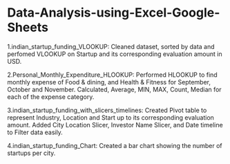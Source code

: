 # Data-Analysis-using-Excel-Google-Sheets

1.indian_startup_funding_VLOOKUP: Cleaned dataset, sorted by data and perfomed VLOOKUP on Startup and its corresponding evaluation amount in USD.

2.Personal_Monthly_Expenditure_HLOOKUP: Performed HLOOKUP to find monthly expense of Food & dining, and Health & Fitness for September, October and November.
                                        Calculated, Average, MIN, MAX, Count, Median for each of the expense category.

3.indian_startup_funding_with_slicers_timelines: Created Pivot table to represent Industry, Location and Start up to its corresponding evaluation amount.
                                                 Added City Location Slicer, Investor Name Slicer, and Date timeline to Filter data easily.

4.indian_startup_funding_Chart: Created a bar chart showing the number of startups per city.
